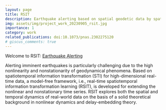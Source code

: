 ```yaml
---
layout: page
title: RSIT
description: Earthquake alerting based on spatial geodetic data by spatiotemporal information transformation learning
img: assets/img/project_work_20230905_rsit.jpg
importance: 1
category: work
related_publications: doi:10.1073/pnas.2302275120
# giscus_comments: true
---
```


Welcome to RSIT: <a href="https://earthquakepredictionrsit.com/" target="_blank">Earthquake Alerting</a>

Alerting imminent earthquakes is particularly challenging due to the high nonlinearity and nonstationarity of geodynamical phenomena. Based on spatiotemporal information transformation (STI) for high-dimensional real-time data, a model-free framework, i.e., real-time spatiotemporal information transformation learning (RSIT), is developed for extending the nonlinear and nonstationary time series. RSIT explores both the spatial and temporal dynamics of real-world data on the basis of a solid theoretical background in nonlinear dynamics and delay-embedding theory.
